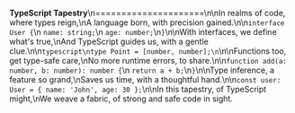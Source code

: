 **TypeScript Tapestry**\n=====================\n\nIn realms of code, where types reign,\nA language born, with precision gained.\n\n`interface User {`\n `name: string;`\n `age: number;`\n`}`\n\nWith interfaces, we define what's true,\nAnd TypeScript guides us, with a gentle clue.\n\n`typescript\ntype Point = [number, number];\n`\n\nFunctions too, get type-safe care,\nNo more runtime errors, to share.\n\n`function add(a: number, b: number): number {`\n `return a + b;`\n`}`\n\nType inference, a feature so grand,\nSaves us time, with a thoughtful hand.\n\n`const user: User = { name: 'John', age: 30 };`\n\nIn this tapestry, of TypeScript might,\nWe weave a fabric, of strong and safe code in sight.
